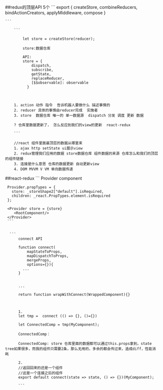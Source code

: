##redux的顶层API 5个
    ```
        export {
          createStore,
          combineReducers,
          bindActionCreators,
          applyMiddleware,
          compose
        }
    
    ```
    
        ```
          
            let store = createStore(reducer);
            
            store:数据仓库
            
            API:
            store = {
                dispatch,
                subscribe,
                getState,
                replaceReducer,
                [$$observable]: observable
              }
            
        
        
        1. action 动作 指令  告诉机器人要做什么 描述事情的
        2. reducer 具体的事情由reducer完成  实施者
        3. store  数据仓库 唯一的 单一数据源  dispatch 分发 调度 更新 数据
        
        ? 仓库里数据更新了， 怎么反应到我们的view的更新  react-redux
        
        ```
        
        //react 组件里面最顶层的数据从哪里来
        1. ajax http setState ui展示view
        2. redux管理我们应用的数据 store数据仓库 组件数据的来源 仓库怎么和我们的顶层的组件链接
        3. 连接是什么意思 仓库的数据更新 自动更新view 
        4. DOM MVVM V VM 单向数据传递
##react-redux
     ```
     Provider component
     
     Provider.propTypes = {
       store: _storeShape2["default"].isRequired,
       children: _react.PropTypes.element.isRequired
     };
     
     <Provider store = {store}
        <RootComponent/>
     </Provider>
     ```
     
     
      ```
          connect API
          
          function connect(
              mapStateToProps, 
              mapDispatchToProps,
              mergeProps, 
              options={}){
            ...
          }
          
          
          ...
          
          return function wrapWithConnect(WrappedComponent){}
          
          
          
          1.
          let tmp =  connect (() => {}, ()={})
          
          let ConnectedComp = tmp(MyComponent);
          
          ConnectedComp：
          
          ConnectedComp: store 仓库里面的数据都可以通过this.props拿到，state tree如果很多，而我的组件只需要2条，那么无用的，多余的都会传过来，造成diff，性能消耗
          
          2.
          //返回回来的还是一个组件
          //这是一个连接之后的组件
          export default connect(state => state, () => {})(MyComponent);
          
          ```